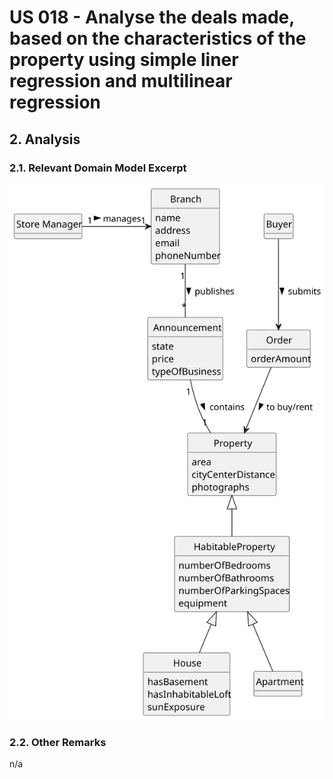 # US 018 - Analyse the deals made, based on the characteristics of the property using simple liner regression and multilinear regression

## 2. Analysis

### 2.1. Relevant Domain Model Excerpt 

![Domain Model](svg/US018-DM.svg)

### 2.2. Other Remarks

n/a